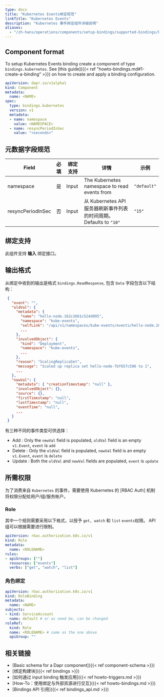 ```yaml
---
type: docs
title: "Kubernetes Events绑定规范"
linkTitle: "Kubernetes Events"
description: "Kubernetes 事件绑定组件详细说明"
aliases:
  - "/zh-hans/operations/components/setup-bindings/supported-bindings/kubernetes-binding/"
---
```


## Component format

To setup Kubernetes Events binding create a component of type `bindings.kubernetes`. See [this guide]({{< ref "howto-bindings.md#1-create-a-binding" >}}) on how to create and apply a binding configuration.


```yaml
apiVersion: dapr.io/v1alpha1
kind: Component
metadata:
  name: <NAME>
spec:
  type: bindings.kubernetes
  version: v1
  metadata:
  - name: namespace
    value: <NAMESPACE>
  - name: resyncPeriodInSec
    value: "<seconds>"
```

## 元数据字段规范

| Field             | 必填 | 绑定支持  | 详情                                                  | 示例          |
| ----------------- |:--:| ----- | --------------------------------------------------- | ----------- |
| namespace         | 是  | Input | The Kubernetes namespace to read events from        | `"default"` |
| resyncPeriodInSec | 否  | Input | 从 Kubernetes API 服务器刷新事件列表的时间周期。 Defaults to `"10"` | `"15"`      |

## 绑定支持

此组件支持 **输入** 绑定接口。

## 输出格式

从绑定中收到的输出是格式 `bindings.ReadResponse`, 包含 `Data` 字段包含以下结构：

```json
 {
   "event": "",
   "oldVal": {
     "metadata": {
       "name": "hello-node.162c2661c524d095",
       "namespace": "kube-events",
       "selfLink": "/api/v1/namespaces/kube-events/events/hello-node.162c2661c524d095",
       ...
     },
     "involvedObject": {
       "kind": "Deployment",
       "namespace": "kube-events",
       ...
     },
     "reason": "ScalingReplicaSet",
     "message": "Scaled up replica set hello-node-7bf657c596 to 1",
     ...
   },
   "newVal": {
     "metadata": { "creationTimestamp": "null" },
     "involvedObject": {},
     "source": {},
     "firstTimestamp": "null",
     "lastTimestamp": "null",
     "eventTime": "null",
     ...
   }
 }
```
有三种不同的事件类型可供选择：
- Add : Only the `newVal` field is populated, `oldVal` field is an empty `v1.Event`, `event` is `add`
- Delete : Only the `oldVal` field is populated, `newVal` field is an empty `v1.Event`, `event` is `delete`
- Update : Both the `oldVal` and `newVal` fields are populated,  `event` is `update`

## 所需权限

为了消费来自 `Kubernetes` 的事件，需要使用 Kubernetes 的 [RBAC Auth] 机制将权限分配给用户/组/服务帐户。

### Role

其中一个规则需要采用以下格式，以授予 `get, watch` 和 `list` `events`权限。 API 组可以根据需要进行限制。

```yaml
apiVersion: rbac.authorization.k8s.io/v1
kind: Role
metadata:
  name: <ROLENAME>
rules:
- apiGroups: [""]
  resources: ["events"]
  verbs: ["get", "watch", "list"]
```

### 角色绑定

```yaml
apiVersion: rbac.authorization.k8s.io/v1
kind: RoleBinding
metadata:
  name: <NAME>
subjects:
- kind: ServiceAccount
  name: default # or as need be, can be changed
roleRef:
  kind: Role
  name: <ROLENAME> # same as the one above
  apiGroup: ""
```

## 相关链接

- [Basic schema for a Dapr component]({{< ref component-schema >}})
- [绑定构建块]({{< ref bindings >}})
- [如何通过 input binding 触发应用]({{< ref howto-triggers.md >}})
- [How-To：使用绑定与外部资源进行交互]({{< ref howto-bindings.md >}})
- [Bindings API 引用]({{< ref bindings_api.md >}})
